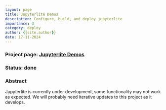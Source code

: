```yaml
---
layout: page
title: Jupyterlite Demos
description: Configure, build, and deploy jupyterlite
importance: 3
category: deploy
author: {{site.author}}
date: 17-11-2024
---
```


### Project page: [Jupyterlite Demos](https://profile-sh.github.io/docs/projects/jupyterlite_demos)

### Status: done

### Abstract

Jupyterlite is currently under development, some functionality may not work as expected. We will probably need iterative updates to this project as it develops.
